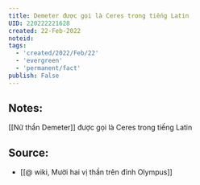 ```yaml
---
title: Demeter được gọi là Ceres trong tiếng Latin
UID: 220222221628
created: 22-Feb-2022
noteid:
tags:
  - 'created/2022/Feb/22'
  - 'evergreen'
  - 'permanent/fact'
publish: False
---
```

## Notes:
[[Nữ thần Demeter]] được gọi là Ceres trong tiếng Latin

## Source:
- [[@ wiki, Mười hai vị thần trên đỉnh Olympus]]




